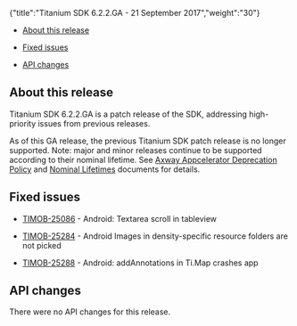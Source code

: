 {"title":"Titanium SDK 6.2.2.GA - 21 September 2017","weight":"30"} 

*   [About this release](#Aboutthisrelease)
    
*   [Fixed issues](#Fixedissues)
    
*   [API changes](#APIchanges)
    

## About this release

Titanium SDK 6.2.2.GA is a patch release of the SDK, addressing high-priority issues from previous releases.

As of this GA release, the previous Titanium SDK patch release is no longer supported. Note: major and minor releases continue to be supported according to their nominal lifetime. See [Axway Appcelerator Deprecation Policy](/docs/appc/AMPLIFY_Appcelerator_Services_Overview/Axway_Appcelerator_Deprecation_Policy/) and [Nominal Lifetimes](/docs/appc/AMPLIFY_Appcelerator_Services_Overview/Axway_Appcelerator_Product_Lifecycle/#NominalLifetimes) documents for details.

## Fixed issues

*   [TIMOB-25086](https://jira.appcelerator.org/browse/TIMOB-25086) - Android: Textarea scroll in tableview
    
*   [TIMOB-25284](https://jira.appcelerator.org/browse/TIMOB-25284) - Android Images in density-specific resource folders are not picked
    
*   [TIMOB-25288](https://jira.appcelerator.org/browse/TIMOB-25288) - Android: addAnnotations in Ti.Map crashes app
    

## API changes

There were no API changes for this release.